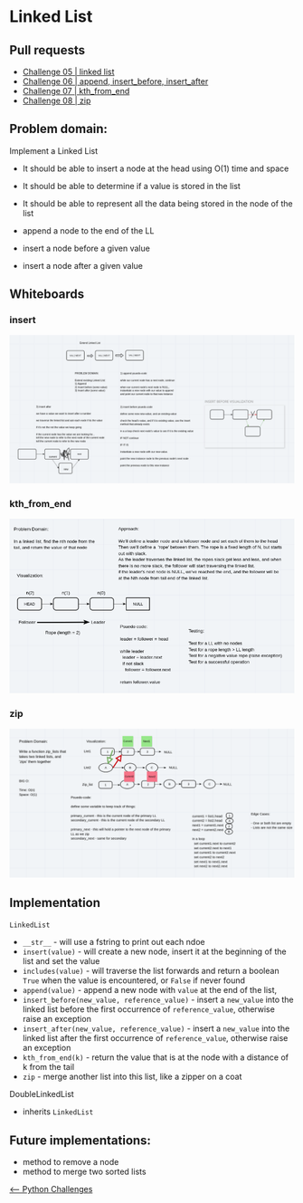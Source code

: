 # Linked List

## Pull requests

* [Challenge 05 | linked list](https://github.com/skrambelled/data-structures-and-algorithms/pull/21)
* [Challenge 06 | append, insert_before, insert_after](https://github.com/skrambelled/data-structures-and-algorithms/pull/22)
* [Challenge 07 | kth_from_end](https://github.com/skrambelled/data-structures-and-algorithms/pull/25)
* [Challenge 08 | zip](https://github.com/skrambelled/data-structures-and-algorithms/pull/26)

## Problem domain:

Implement a Linked List

* It should be able to insert a node at the head using O(1) time and space
* It should be able to determine if a value is stored in the list
* It should be able to represent all the data being stored in the node of the list

* append a node to the end of the LL
* insert a node before a given value
* insert a node after a given value

## Whiteboards

### insert

![whiteboard of insert](LL_insert_before_after.png)

### kth_from_end

![whiteboard of kth_from_end](LL_kth_value.png)

### zip

![whiteboard of zip](LL_zip.png)

## Implementation

`LinkedList`

* `__str__` - will use a fstring to print out each ndoe
* `insert(value)` - will create a new node, insert it at the beginning of the list and set the value
* `includes(value)` - will traverse the list forwards and return a boolean `True` when the value is encountered, or `False` if never found
* `append(value)` - append a new node with `value` at the end of the list,
* `insert_before(new_value, reference_value)` - insert a `new_value` into the linked list before the first occurrence of `reference_value`, otherwise raise an exception
* `insert_after(new_value, reference_value)` - insert a `new_value` into the linked list after the first occurrence of `reference_value`, otherwise raise an exception
* `kth_from_end(k)` - return the value that is at the node with a distance of k from the tail
* `zip` - merge another list into this list, like a zipper on a coat

DoubleLinkedList

* inherits `LinkedList`

## Future implementations:

* method to remove a node
* method to merge two sorted lists

[<-- Python Challenges](../README.md)
